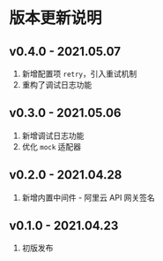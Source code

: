 # 版本更新说明

## v0.4.0 - 2021.05.07

1. 新增配置项 `retry`，引入重试机制
2. 重构了调试日志功能

## v0.3.0 - 2021.05.06

1. 新增调试日志功能
2. 优化 `mock` 适配器

## v0.2.0 - 2021.04.28

1. 新增内置中间件 - 阿里云 API 网关签名

## v0.1.0 - 2021.04.23

1. 初版发布
